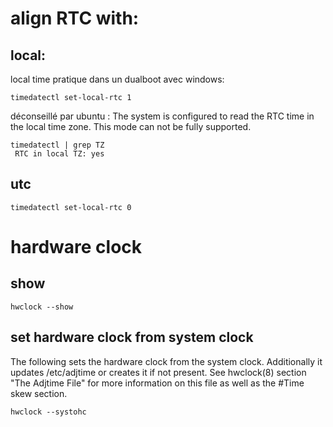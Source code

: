 # align RTC with:
## local:
local time
pratique dans un dualboot avec windows:
```
timedatectl set-local-rtc 1
```
déconseillé par ubuntu : The system is configured to read the RTC time in the local time zone. This mode can not be fully supported.
```
timedatectl | grep TZ
 RTC in local TZ: yes
```
## utc

```
timedatectl set-local-rtc 0
```

# hardware clock

## show
```
hwclock --show
```

## set hardware clock from system clock

The following sets the hardware clock from the system clock. Additionally it updates /etc/adjtime or creates it if not present. See hwclock(8) section "The Adjtime File" for more information on this file as well as the #Time skew section.
```
hwclock --systohc
```
